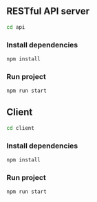 ## RESTful API server

```sh
cd api
```

### Install dependencies

```sh
npm install
```

### Run project

```sh
npm run start
```

## Client

```sh
cd client
```

### Install dependencies

```sh
npm install
```

### Run project

```sh
npm run start
```